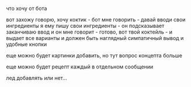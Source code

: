 что хочу от бота

вот захожу
говорю, хочу коктик - бот мне говорить - давай вводи свои ингредиенты
я ему пишу свои ингредиенты - он подсказывает
заканчиваю ввод
и он мне говорит - готово, вот твой коктейль - и выдает все варианты
и должен быть наглядный симпатичный вывод и удобные кнопки

еще можно будет картинки добавить, но тут вопрос концепта больше

еще можно будет рецепт каждый в отдельном сообщении

лед добавлять или нет...
